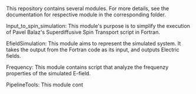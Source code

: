 This repository contains several modules. For more details, see the documentation for respective module in the corresponding folder.

Input_to_spin_simulation:
    This module's purpose is to simplify the execution of Pavel Balaz's Superdiffusive Spin Transport script in Fortran. 

EfieldSimulation:
    This module aims to represent the simulated system. It takes the output from the Fortran code as its input, and outputs Electric fields.

Frequency:
    This module contains script that analyze the frequenzy properties of the simulated E-field.

PipelineTools:
    This module cont